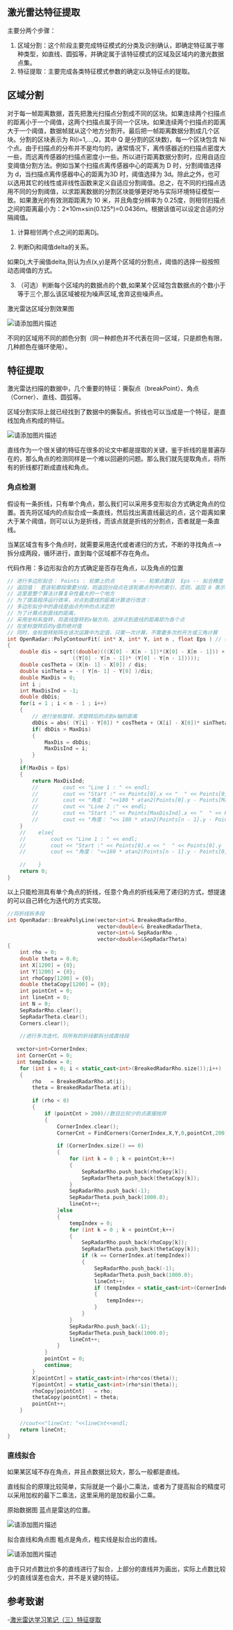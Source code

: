 ## 激光雷达特征提取
主要分两个步骤：
 1. 区域分割：这个阶段主要完成特征模式的分类及识别确认，即确定特征属于哪种类型，如直线、圆弧等，并确定属于该特征模式的区域及区域内的激光数据点集。
 2. 特征提取：主要完成各类特征模式参数的确定以及特征点的提取。


## 区域分割
对于每一帧距离数据，首先把激光扫描点分割成不同的区块。如果连续两个扫描点的距离小于一个阈值，这两个扫描点属于同一个区块。如果连续两个扫描点的距离大于一个阈值，数据帧就从这个地方分割开。最后把一帧距离数据分割成几个区块。分割的区块表示为 Ri(i=1,…,Q，其中 Q 是分割的区块数)，每一个区块包含 Ni个点。由于扫描点的分布并不是均匀的，通常情况下，离传感器近的扫描点密度大一些，而远离传感器的扫描点密度小一些。所以进行距离数据分割时，应用自适应变阈值分割方法。例如当某个扫描点离传感器中心的距离为 D 时，分割阈值选择为 d，当扫描点离传感器中心的距离为3D 时，阈值选择为 3d。除此之外，也可以选用其它的线性或非线性函数来定义自适应分割阈值。总之，在不同的扫描点选用不同的分割阈值，以求距离数据的分割区块能够更好地与实际环境特征模型一致。如果激光的有效测距距离为 10 米，并且角度分辨率为 0.25度，则相邻扫描点之间的距离最小为：2×10m×sin(0.125°)=0.0436m。根据该值可以设定合适的分隔阈值。


 1. 计算相邻两个点之间的距离Dj。

 2. 判断Dj和阈值delta的关系。

如果Dj,大于闽值delta,则认为点(x,y)是两个区域的分割点，阈值的选择一般按照动态阈值的方式。

 3. （可选）判断每个区域内的数据点的个数,如果某个区域包含数据点的个数小于等于三个,那么该区域被视为噪声区域,舍弃这些噪声点。


激光雷达区域分割效果图

![请添加图片描述](img/激光雷达区域分割效果图.jpg)


不同的区域用不同的颜色分割（同一种颜色并不代表在同一区域，只是颜色有限，几种颜色在循环使用）。



## 特征提取
激光雷达扫描的数据中，几个重要的特征：撕裂点（breakPoint）、角点（Corner）、直线、圆弧等。

区域分割实际上就已经找到了数据中的撕裂点。折线也可以当成是一个特征，是直线加角点构成的特征。

![请添加图片描述](https://img-blog.csdnimg.cn/49dd35def7594ff89a20ed4054897dca.png)


直线作为一个很关键的特征在很多的论文中都是提取的关键，鉴于折线的是普遍存在的，那么角点的检测同样是一个难以回避的问题。那么我们就先提取角点，将所有的折线都打断成直线和角点。


###  角点检测

假设有一条折线，只有单个角点，那么我们可以采用多变形拟合方式确定角点的位置。首先将区域内的点拟合成一条直线，然后找出离直线最远的点，这个距离如果大于某个阈值，则可以认为是折线，而该点就是折线的分割点，否者就是一条直线。

当某区域含有多个角点时，就需要采用迭代或者递归的方式，不断的寻找角点-->拆分成两段，循环进行，直到每个区域都不存在角点。


代码作用：多边形拟合的方式确定是否存在角点，以及角点的位置
```cpp
// 进行多边形拟合： Points : 轮廓上的点      n -- 轮廓点数目  Eps -- 拟合精度
// 返回值： 若该轮廓段需要分段，则返回分段点在该轮廓点列中的索引，否则，返回 0 表示不需要分段
// 这里是整个算法计算复杂性最大的一个地方
// 为了提高程序运行效率，对点到直线的距离计算进行改进：
// 多边形拟合中的直线是由点列中的点决定的
// 为了计算点到直线的距离，
// 采用坐标系旋转，将直线旋转到x轴方向，这样点到直线的距离即为各个点
// 在坐标旋转后的y值的绝对值
// 同时，坐标旋转矩阵在该次运算中为定值，只需一次计算，不需要多次的开方或三角计算
int OpenRadar::PolyContourFit( int* X, int* Y, int n , float Eps ) // 根据轮廓点，用多边形拟合该轮廓点    
{
    double dis = sqrt((double)(((X[0] - X[n - 1])*(X[0] - X[n - 1])) +  
                     ((Y[0] - Y[n - 1])* (Y[0] - Y[n - 1]))));
    double cosTheta = (X[n- 1] - X[0]) / dis;
    double sinTheta = - ( Y[n- 1] - Y[0] )/dis;
    double MaxDis = 0;
    int i ;
    int MaxDisInd = -1;
    double dbDis;
    for(i = 1 ; i < n - 1 ; i++)
    {
        // 进行坐标旋转，求旋转后的点到x轴的距离
        dbDis = abs( (Y[i] - Y[0]) * cosTheta + (X[i] - X[0])* sinTheta);
        if( dbDis > MaxDis)
        {
            MaxDis = dbDis;
            MaxDisInd = i;
        }
    }
    if(MaxDis > Eps)
    {
        return MaxDisInd;
        //        cout << "Line 1 : " << endl;
        //        cout << "Start :" << Points[0].x << "  " << Points[0].y  << " --- " << Points[MaxDisInd].x << "  " << Points[MaxDisInd].y << endl;
        //        cout << "角度： "<<180 * atan2(Points[0].y - Points[MaxDisInd].y , Points[0].x - Points[MaxDisInd].x ) / 3.1415926;
        //        cout << "Line 2 :" << endl;
        //        cout << "Start :" << Points[MaxDisInd].x << "  " << Points[MaxDisInd].y  << " --- " << Points[n - 1].x << "  " << Points[n - 1].y << endl;
        //        cout << "角度： "<< 180 * atan2(Points[n - 1].y - Points[MaxDisInd].y , Points[n - 1].x - Points[MaxDisInd].x ) / 3.1415926;
    }
    //    else{
    //        cout << "Line 1 : " << endl;
    //        cout << "Start :" << Points[0].x << "  " << Points[0].y  << " --- " << Points[n - 1].x << "  " << Points[n - 1].y << endl;
    //        cout << "角度： "<<180 * atan2(Points[n - 1].y - Points[0].y , Points[n - 1].x - Points[0].x ) / 3.1415926;
 
    //    }
    return 0;
}
```
以上只能检测具有单个角点的折线，任意个角点的折线采用了递归的方式，想提速的可以自己转化为迭代的方式实现。

```cpp
//将折线拆多段
int OpenRadar::BreakPolyLine(vector<int>& BreakedRadarRho,
                             vector<double>& BreakedRadarTheta,
                             vector<int>& SepRadarRho ,   
                             vector<double>&SepRadarTheta)
{
    int rho = 0;
    double theta = 0.0;
    int X[1200] = {0};
    int Y[1200] = {0};
    int rhoCopy[1200] = {0};
    double thetaCopy[1200] = {0};
    int pointCnt = 0;
    int lineCnt = 0;
    int N = 0;
    SepRadarRho.clear();
    SepRadarTheta.clear();
    Corners.clear();
 
    //进行多次迭代，将所有的折线都拆分成直线段
   
   vector<int>CornerIndex;
   int CornerCnt = 0;
   int tempIndex = 0;
    for (int i = 0; i < static_cast<int>(BreakedRadarRho.size());i++)
    {
        rho   = BreakedRadarRho.at(i);
        theta = BreakedRadarTheta.at(i);
 
        if (rho < 0)
        {
            if (pointCnt > 200)//数目比较少的点直接抛弃
            {
                CornerIndex.clear();
                CornerCnt = FindCorners(CornerIndex,X,Y,0,pointCnt,200);
 
                if (CornerIndex.size() == 0)
                {
                    for (int k = 0 ; k < pointCnt;k++)
                    {
                        SepRadarRho.push_back(rhoCopy[k]);
                        SepRadarTheta.push_back(thetaCopy[k]);
                    }
                    SepRadarRho.push_back(-1);
                    SepRadarTheta.push_back(1000.0);
                    lineCnt++;
                }else
                {
                    tempIndex = 0;
                    for (int k = 0 ; k < pointCnt;k++)
                    {
                        SepRadarRho.push_back(rhoCopy[k]);
                        SepRadarTheta.push_back(thetaCopy[k]);
                        if (k == CornerIndex.at(tempIndex))
                        {
                            SepRadarRho.push_back(-1);
                            SepRadarTheta.push_back(1000.0);
                            lineCnt++;
                            if (tempIndex < static_cast<int>(CornerIndex.size()) -1)
                            {
                                tempIndex++;
                            }  
                        }
                    }
                    SepRadarRho.push_back(-1);
                    SepRadarTheta.push_back(1000.0);
                    lineCnt++;
                }
            }
            pointCnt = 0;
            continue;
        }
        X[pointCnt] = static_cast<int>(rho*cos(theta));
        Y[pointCnt] = static_cast<int>(rho*sin(theta));
        rhoCopy[pointCnt]   = rho;
        thetaCopy[pointCnt] = theta;
        pointCnt++;
    }
    
    //cout<<"lineCnt: "<<lineCnt<<endl;
    return lineCnt;
}
```

### 直线拟合
   如果某区域不存在角点，并且点数据比较大，那么一般都是直线。

直线拟合的原理比较简单，实际就是一个最小二乘法，或者为了提高拟合的精度可以采用加权的最下二乘法，这里采用的是加权最小二乘。

原始数据图 蓝点是雷达的位置。

![请添加图片描述](https://img-blog.csdnimg.cn/ae3c6690d8334f9f8659972124111c7c.png)

拟合直线和角点图 粗点是角点，粗实线是拟合出的直线。

![请添加图片描述](https://img-blog.csdnimg.cn/3982a9ce571a45d791bfc6157c51cfda.png)

由于只对点数比价多的直线进行了拟合，上部分的直线并为画出，实际上点数比较少的直线误差也会大，并不是关键的特征。

## 参考致谢
-[激光雷达学习笔记（三）特征提取](https://blog.csdn.net/renshengrumenglibing/article/details/8604245)
